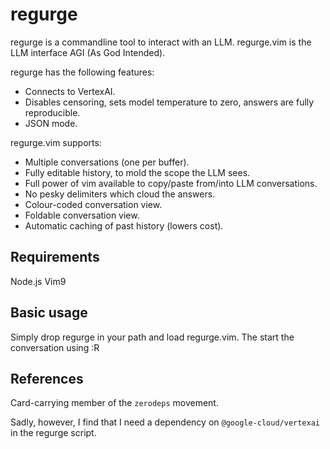 <h1>regurge</h1>

regurge is a commandline tool to interact with an LLM.
regurge.vim is the LLM interface AGI (As God Intended).

regurge has the following features:
- Connects to VertexAI.
- Disables censoring, sets model temperature to zero, answers are
  fully reproducible.
- JSON mode.

regurge.vim supports:
- Multiple conversations (one per buffer).
- Fully editable history, to mold the scope the LLM sees.
- Full power of vim available to copy/paste from/into LLM conversations.
- No pesky delimiters which cloud the answers.
- Colour-coded conversation view.
- Foldable conversation view.
- Automatic caching of past history (lowers cost).

## Requirements

Node.js
Vim9

## Basic usage

Simply drop regurge in your path and load regurge.vim.
The start the conversation using :R

## References

Card-carrying member of the `zerodeps` movement.

Sadly, however, I find that I need a dependency on `@google-cloud/vertexai`
in the regurge script.
